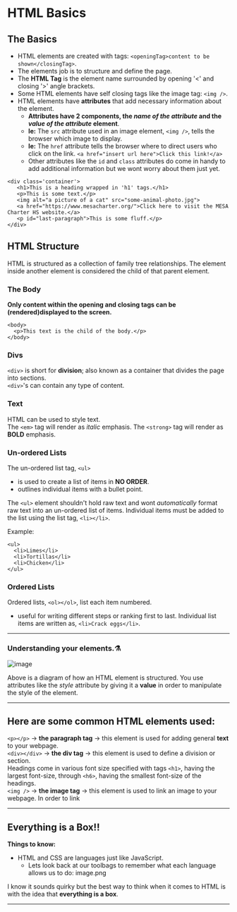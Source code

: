 # HTML Basics

## The Basics

- HTML elements are created with tags: `<openingTag>content to be shown</closingTag>`.
- The elements job is to structure and define the page.
- The **HTML Tag** is the element name surrounded by opening '<' and closing '>' angle brackets.
- Some HTML elements have self closing tags like the image tag: `<img />`.
- HTML elements have **attributes** that add necessary information about the element.
  - **Attributes have 2 components, the *name of the attribute* and the *value of the attribute* element**.
  - **Ie:** The `src` attribute used in an image element, `<img />`, tells the browser which image to display.
  - **Ie:** The `href` attribute tells the browser where to direct users who click on the link. `<a href="insert url here">Click this link!</a>`
  - Other attributes like the `id` and `class` attributes do come in handy to add additional information but we wont worry about them just yet.

```
<div class='container'>
   <h1>This is a heading wrapped in 'h1' tags.</h1>
   <p>This is some text.</p>
   <img alt="a picture of a cat" src="some-animal-photo.jpg">
   <a href="https://www.mesacharter.org/">Click here to visit the MESA Charter HS website.</a>
   <p id="last-paragraph">This is some fluff.</p>
</div>
```

## HTML Structure

HTML is structured as a collection of family tree relationships. The element inside another element is considered the child of that parent element.

### The Body

**Only content within the opening and closing <body> tags can be (rendered)displayed to the screen.**

```
<body>
  <p>This text is the child of the body.</p>
</body>
```

### Divs
`<div>` is short for **division**; also known as a container that divides the page into sections. 
<br> `<div>`'s can contain any type of content.

### Text
HTML can be used to style text.
<br> The `<em>` tag will render as *italic* emphasis.
The `<strong>` tag will render as **BOLD** emphasis.

### Un-ordered Lists
The un-ordered list tag, `<ul>`
- is used to create a list of items in **NO ORDER**.
- outlines individual items with a bullet point.

The `<ul>` element shouldn't hold raw text and wont *automatically* format raw text into an un-ordered list of items.
Individual items must be added to the list using the list tag, `<li></li>`.

Example:
```
<ul>
  <li>Limes</li>
  <li>Tortillas</li>
  <li>Chicken</li>
</ul>
```

### Ordered Lists
Ordered lists, `<ol></ol>`, list each item numbered.
- useful for writing different steps or ranking first to last.
Individual list items are written as, `<li>Crack eggs</li>`.
----------------

### Understanding your elements.⚗️

![image](https://github.com/AGENTno6/mesa_ffg_work_folder/assets/114108199/0bf266fe-71ea-426a-9f55-9a5e92a21923)

Above is a diagram of how an HTML element is structured. You use attributes like the _style_ attribute by giving it a **value** in order to manipulate the style of the element.

---

## Here are some common HTML elements used:

`<p></p>` -> **the paragraph tag** -> this element is used for adding general **text** to your webpage.<br>
`<div></div>` -> **the div tag** -> this element is used to define a division or section.
<br> Headings come in various font size specified with tags `<h1>`, having the largest font-size, through `<h6>`, having the smallest font-size of the headings.
<br> `<img />` -> **the image tag** -> this element is used to link an image to your webpage. In order to link

---

## Everything is a Box!!

**Things to know:**

- HTML and CSS are languages just like JavaScript.
  - Lets look back at our toolbags to remember what each language allows us to do:
    image.png

I know it sounds quirky but the best way to think when it comes to HTML is with the idea that **everything is a box**.

---

